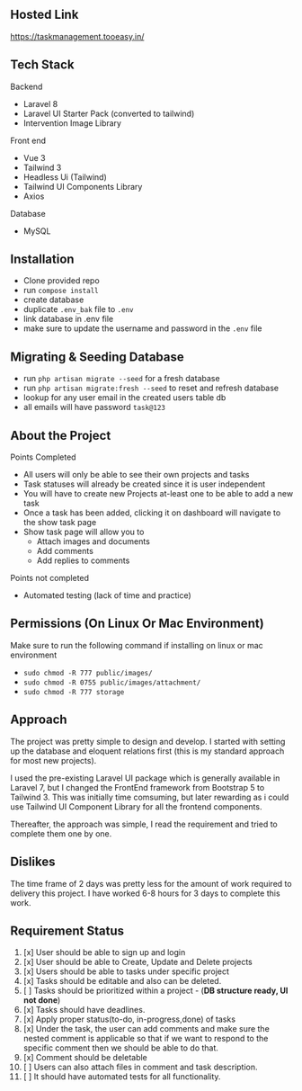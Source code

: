 ## Hosted Link
https://taskmanagement.tooeasy.in/

## Tech Stack

Backend
- Laravel 8
- Laravel UI Starter Pack (converted to tailwind)
- Intervention Image Library

Front end
- Vue 3
- Tailwind 3
- Headless Ui (Tailwind)
- Tailwind UI Components Library
- Axios

Database 
- MySQL

## Installation

- Clone provided repo
- run `compose install`
- create database
- duplicate `.env_bak` file to `.env`
- link database in .env file
- make sure to update the username and password in the `.env` file

## Migrating & Seeding Database

- run `php artisan migrate --seed` for a fresh database
- run `php artisan migrate:fresh --seed` to reset and refresh database
- lookup for any user email in the created users table db
- all emails will have password `task@123`

## About the Project 
Points Completed
- All users will only be able to see their own projects and tasks
- Task statuses will already be created since it is user independent
- You will have to create new Projects at-least one to be able to add a new task
- Once a task has been added, clicking it on dashboard will navigate to the show task page
- Show task page will allow you to 
  - Attach images and documents
  - Add comments
  - Add replies to comments

Points not completed
- Automated testing (lack of time and practice)

## Permissions (On Linux Or Mac Environment)
Make sure to run the following command if installing on linux or mac environment
- `sudo chmod -R 777 public/images/`
- `sudo chmod -R 0755 public/images/attachment/`
- `sudo chmod -R 777 storage`

## Approach 
The project was pretty simple to design and develop. I started with setting up the database and eloquent relations first (this is my standard approach for most new projects).

I used the pre-existing Laravel UI package which is generally available in Laravel 7, but I changed the FrontEnd framework from Bootstrap 5 to Tailwind 3. This was initially time comsuming, but later rewarding as i could use Tailwind UI Component Library for all the frontend components.

Thereafter, the approach was simple, I read the requirement and tried to complete them one by one.

## Dislikes
The time frame of 2 days was pretty less for the amount of work required to delivery this project. I have worked 6-8 hours for 3 days to complete this work.

## Requirement Status
1. [x] User should be able to sign up and login
2. [x] User should be able to Create, Update and Delete projects
3. [x] Users should be able to tasks under specific project
4. [x] Tasks should be editable and also can be deleted.
5. [ ] Tasks should be prioritized within a project - (**DB structure ready, UI not done**)
6. [x] Tasks should have deadlines.
7. [x] Apply proper status(to-do, in-progress,done) of tasks
8. [x] Under the task, the user can add comments and make sure the nested comment is applicable so that if we want to respond to the specific comment then we should be able to do that.
10. [x] Comment should be deletable
11. [ ] Users can also attach files in comment and task description.
13. [ ] It should have automated tests for all functionality.
